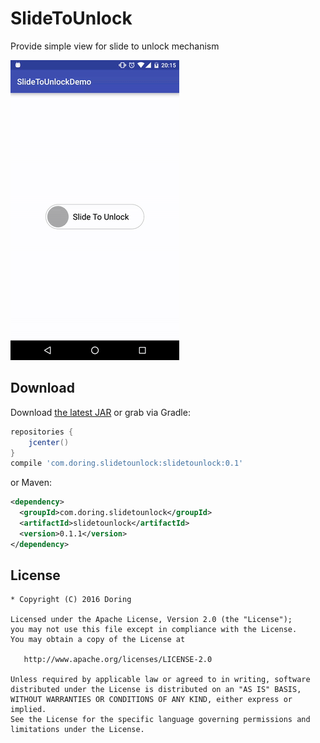 SlideToUnlock
=======

Provide simple view for slide to unlock mechanism

![](static/unlock_demo.gif)



Download
--------

Download [the latest JAR][1] or grab via Gradle:
```groovy
repositories {
    jcenter()
}
compile 'com.doring.slidetounlock:slidetounlock:0.1'
```
or Maven:
```xml
<dependency>
  <groupId>com.doring.slidetounlock</groupId>
  <artifactId>slidetounlock</artifactId>
  <version>0.1.1</version>
</dependency>
```


License
--------

    * Copyright (C) 2016 Doring

    Licensed under the Apache License, Version 2.0 (the "License");
    you may not use this file except in compliance with the License.
    You may obtain a copy of the License at

       http://www.apache.org/licenses/LICENSE-2.0

    Unless required by applicable law or agreed to in writing, software
    distributed under the License is distributed on an "AS IS" BASIS,
    WITHOUT WARRANTIES OR CONDITIONS OF ANY KIND, either express or implied.
    See the License for the specific language governing permissions and
    limitations under the License.


 [1]: http://jcenter.bintray.com/com/doring/slidetounlock/slidetounlock/0.1.1
